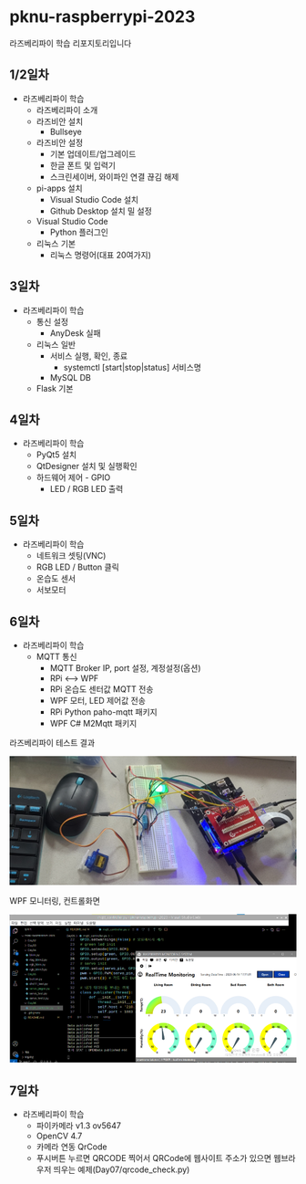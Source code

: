 # pknu-raspberrypi-2023
라즈베리파이 학습 리포지토리입니다

## 1/2일차
- 라즈베리파이 학습
	- 라즈베리파이 소개
	- 라즈비안 설치
		- Bullseye
	- 라즈비안 설정
		- 기본 업데이트/업그레이드
		- 한글 폰트 및 입력기
		- 스크린세이버, 와이파인 연결 끊김 해제
	- pi-apps 설치
		- Visual Studio Code 설치
		- Github Desktop 설치 밀 설정
	- Visual Studio Code 
		- Python 플러그인
	- 리눅스 기본
		- 리눅스 명령어(대표 20여가지)

## 3일차
- 라즈베리파이 학습
	- 통신 설정
		- AnyDesk 실패	
	- 리눅스 일반
		- 서비스 실행, 확인, 종료
			- systemctl [start|stop|status] 서비스명
		- MySQL DB
	- Flask 기본

## 4일차
- 라즈베리파이 학습
	- PyQt5 설치
	- QtDesigner 설치 및 실행확인
	- 하드웨어 제어 - GPIO
		- LED / RGB LED 출력

## 5일차
- 라즈베리파이 학습
	- 네트워크 셋팅(VNC)
	- RGB LED / Button 클릭
	- 온습도 센서
	- 서보모터

## 6일차
- 라즈베리파이 학습
	- MQTT 통신 
		- MQTT Broker IP, port 설정, 계정설정(옵션)
		- RPi <--> WPF
		- RPi 온습도 센터값 MQTT 전송
		- WPF 모터, LED 제어값 전송
		- RPi Python paho-mqtt 패키지
		- WPF C# M2Mqtt 패키지

라즈베리파이 테스트 결과

<img src="https://raw.githubusercontent.com/hugoMGSung/works-need-it-IoT/main/pknu-raspberrypi-2023/images/raspberrypi01.jpg" width="700">	

WPF 모니터링, 컨트롤화면
	
<img src="https://raw.githubusercontent.com/hugoMGSung/works-need-it-IoT/main/pknu-raspberrypi-2023/images/raspberrypi02.png" width="700">		
		
## 7일차
- 라즈베리파이 학습
	- 파이카메라 v1.3 ov5647
	- OpenCV 4.7
	- 카메라 연동 QrCode
	- 푸시버튼 누르면 QRCODE 찍어서 QRCode에 웹사이트 주소가 있으면 웹브라우저 띄우는 예제(Day07/qrcode_check.py)
